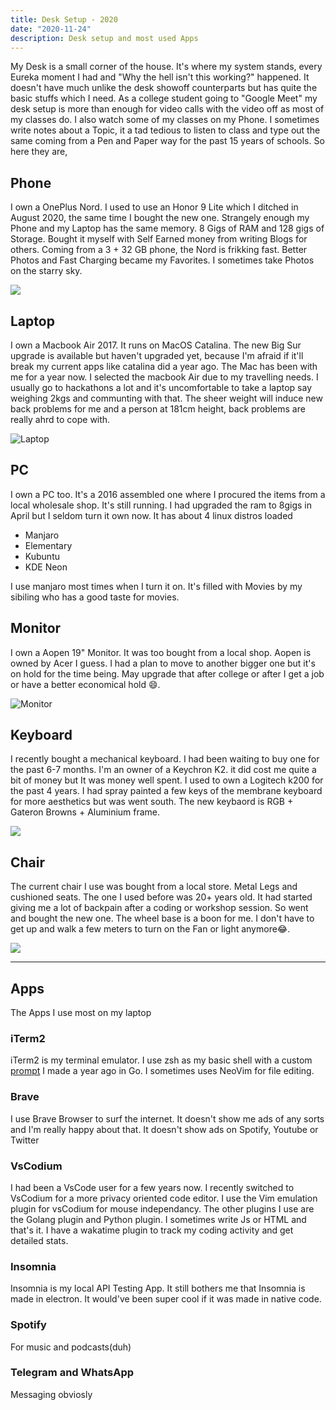 ```yaml
---
title: Desk Setup - 2020
date: "2020-11-24"
description: Desk setup and most used Apps
---
```


My Desk is a small corner of the house. It's where my system stands, every Eureka moment I had and "Why the hell isn't this working?" happened. It doesn't have much unlike the desk showoff counterparts but has quite the basic stuffs which I need. As a college student going to "Google Meet" my desk setup is more than enough for video calls with the video off as most of my classes do. I also watch some of my classes on my Phone. I sometimes write notes about a Topic, it a tad tedious to listen to class and type out the same coming from a Pen and Paper way for the past 15 years of schools. So here they are,

## Phone

I own a OnePlus Nord. I used to use an Honor 9 Lite which I ditched in August 2020, the same time I bought the new one. Strangely enough my Phone and my Laptop has the same memory. 8 Gigs of RAM and 128 gigs of Storage. Bought it myself with Self Earned money from writing Blogs for others. Coming from a 3 + 32 GB phone, the Nord is frikking fast. Better Photos and Fast Charging became my Favorites. I sometimes take Photos on the starry sky. 

![](https://pbs.twimg.com/media/EjgdZeXXcAIeIsd?format=jpg)

## Laptop

I own a Macbook Air 2017. It runs on MacOS Catalina. The new Big Sur upgrade is available but haven't upgraded yet, because I'm afraid if it'll break my current apps like catalina did a year ago. The Mac has been with me for a year now. I selected the macbook Air due to my travelling needs. I usually go to hackathons a lot and it's uncomfortable to take a laptop say weighing 2kgs and communting with that. The sheer weight will induce new back problems for me and a person at 181cm height, back problems are really ahrd to cope with.

![Laptop](https://i.imgur.com/bhkzivl.jpg)

## PC

I own a PC too. It's a 2016 assembled one where I procured the items from a local wholesale shop. It's still running. I had upgraded the ram to 8gigs in April but I seldom turn it own now. It has about 4 linux distros loaded

- Manjaro
- Elementary
- Kubuntu
- KDE Neon

I use manjaro most times when I turn it on. It's filled with Movies by my sibiling who has a good taste for movies. 

## Monitor

I own a Aopen 19" Monitor. It was too bought from a local shop. Aopen is owned by Acer I guess. I had a plan to move to another bigger one but it's on hold for the time being. May upgrade that after college or after I get a job or have a better economical hold 😄.

![Monitor](https://i.imgur.com/DatLqsx.jpg)

## Keyboard

I recently bought a mechanical keyboard. I had been waiting to buy one for the past 6-7 months. I'm an owner of a Keychron K2. it did cost me quite a bit of money but It was money well spent. I used to own a Logitech k200 for the past 4 years. I had spray painted a few keys of the membrane keyboard for more aesthetics but was went south. The new keybaord is RGB + Gateron Browns + Aluminium frame.

![](https://pbs.twimg.com/media/EnIHlmiXMAAUPoi?format=jpg&name=medium)

## Chair

The current chair I use was bought from a local store. Metal Legs and cushioned seats. The one I used before was 20+ years old. It had started giving me a lot of backpain after a coding or workshop session. So went and bought the new one. The wheel base is a boon for me. I don't have to get up and walk a few meters to turn on the Fan or light anymore😂.

![](https://pbs.twimg.com/media/EhKm5p-XgAAgYlj?format=jpg)

---
## Apps

The Apps I use most on my laptop

### iTerm2

iTerm2 is my terminal emulator. I use zsh as my basic shell with a custom [prompt](https://github.com/athul/shelby) I made a year ago in Go. I sometimes uses NeoVim for file editing.

### Brave

I use Brave Browser to surf the internet. It doesn't show me ads of any sorts and I'm really happy about that. It doesn't show ads on Spotify, Youtube or Twitter

### VsCodium

I had been a VsCode user for a few years now. I recently switched to VsCodium for a more privacy oriented code editor. I use the Vim emulation plugin for vsCodium for mouse independancy. The other plugins I use are the Golang plugin and Python plugin. I sometimes write Js or HTML and that's it. I have a wakatime plugin to track my coding activity and get detailed stats. 

### Insomnia

Insomnia is my local API Testing App. It still bothers me that Insomnia is made in electron. It would've been super cool if it was made in native code.

### Spotify

For music and podcasts(duh)

### Telegram and WhatsApp

Messaging obviosly
